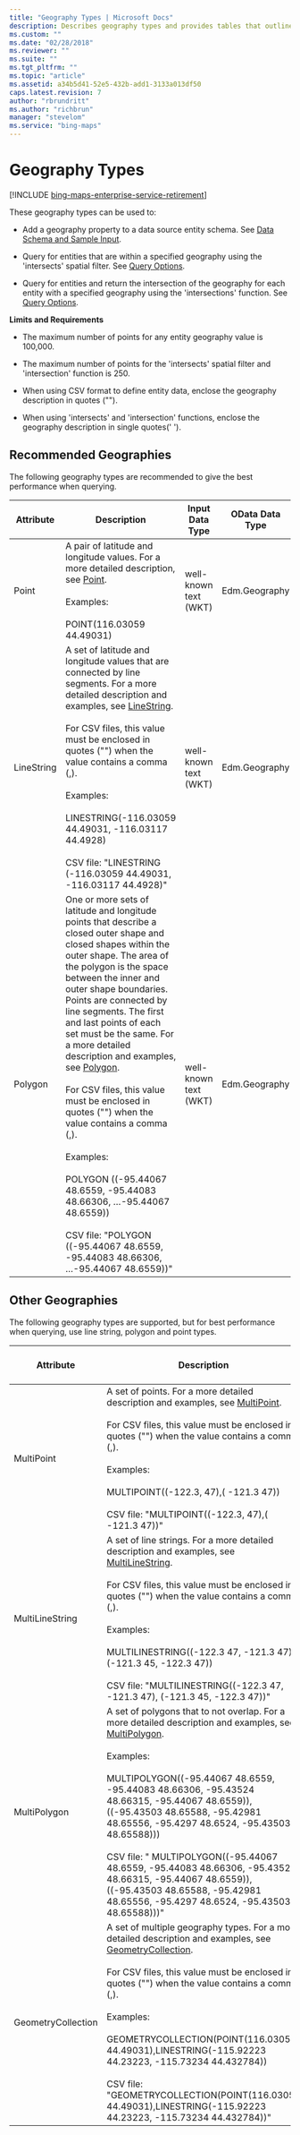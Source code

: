 ```yaml
---
title: "Geography Types | Microsoft Docs"
description: Describes geography types and provides tables that outline attributes, descriptions, and data types for all supported geography types.
ms.custom: ""
ms.date: "02/28/2018"
ms.reviewer: ""
ms.suite: ""
ms.tgt_pltfrm: ""
ms.topic: "article"
ms.assetid: a34b5d41-52e5-432b-add1-3133a013df50
caps.latest.revision: 7
author: "rbrundritt"
ms.author: "richbrun"
manager: "stevelom"
ms.service: "bing-maps"
---
```


# Geography Types

[!INCLUDE [bing-maps-enterprise-service-retirement](../../../includes/bing-maps-enterprise-service-retirement.md)]

These geography types can be used to:  
  
- Add a geography property to a data source entity schema. See [Data Schema and Sample Input](../../data-source-management-api/load-data-source-dataflow/load-data-source-data-schema-and-sample-input.md).  
  
- Query for entities that are within a specified geography using the 'intersects' spatial filter. See [Query Options](../../query-api/query-options.md).  
  
- Query for entities and return the intersection of the geography for each entity with a specified geography using the 'intersections' function. See [Query Options](../../query-api/query-options.md).  
  
 **Limits and Requirements**  
  
- The maximum number of points for any entity geography value is 100,000.  
  
- The maximum number of points for the 'intersects' spatial filter and 'intersection' function is 250.  
  
- When using CSV format to define entity data, enclose the geography description in quotes ("").  
  
- When using 'intersects' and 'intersection' functions, enclose the geography description in single quotes(' ').  
  
## Recommended Geographies

 The following geography types are recommended to give the best performance when querying.

|Attribute|Description|Input Data Type|OData Data Type|  
|-|-|-|-|  
|Point|A pair of latitude and longitude values. For a more detailed description, see [Point](https://technet.microsoft.com/library/bb964737.aspx).<br /><br /> Examples:<br /><br /> POINT(116.03059 44.49031)|well-known text (WKT)|Edm.Geography|  
|LineString|A set of latitude and longitude values that are connected by line segments. For a more detailed description and examples, see [LineString](https://technet.microsoft.com/library/bb895372.aspx).<br /><br /> For CSV files, this value must be enclosed in quotes ("") when the value contains a comma (,).<br /><br /> Examples:<br /><br /> LINESTRING(-116.03059 44.49031, -116.03117 44.4928)<br /><br /> CSV file: "LINESTRING (-116.03059 44.49031, -116.03117 44.4928)"|well-known text (WKT)|Edm.Geography|  
|Polygon|One or more sets of latitude and longitude points that describe a closed outer shape and closed shapes within the outer shape. The area of the polygon is the space between the inner and outer shape boundaries. Points are connected by line segments. The first and last points of each set must be the same. For a more detailed description and examples, see [Polygon](https://technet.microsoft.com/library/bb895267.aspx).<br /><br /> For CSV files, this value must be enclosed in quotes ("") when the value contains a comma (,).<br /><br /> Examples:<br /><br /> POLYGON ((-95.44067 48.6559, -95.44083 48.66306, …-95.44067 48.6559))<br /><br /> CSV file: "POLYGON ((-95.44067 48.6559, -95.44083 48.66306, …-95.44067 48.6559))"|well-known text (WKT)|Edm.Geography|  
  
## Other Geographies

 The following geography types are supported, but for best performance when querying, use line string, polygon and point types.  
  
|Attribute|Description|Input Data Type|OData Data Type|
|-|-|-|-|  
|MultiPoint|A set of points. For a more detailed description and examples, see  [MultiPoint](https://technet.microsoft.com/library/bb964738.aspx).<br /><br /> For CSV files, this value must be enclosed in quotes ("") when the value contains a comma (,).<br /><br /> Examples:<br /><br /> MULTIPOINT((-122.3, 47),( -121.3 47))<br /><br /> CSV file: "MULTIPOINT((-122.3, 47),( -121.3 47))"|well-known text (WKT)|Edm.Geography|  
|MultiLineString|A set of line strings. For a more detailed description and examples, see  [MultiLineString](https://technet.microsoft.com/library/bb895166.aspx).<br /><br /> For CSV files, this value must be enclosed in quotes ("") when the value contains a comma (,).<br /><br /> Examples:<br /><br /> MULTILINESTRING((-122.3 47, -121.3 47), (-121.3 45, -122.3 47))<br /><br /> CSV file: "MULTILINESTRING((-122.3 47, -121.3 47), (-121.3 45, -122.3 47))"|well-known text (WKT)|Edm.Geography|  
|MultiPolygon|A set of polygons that to not overlap. For a more detailed description and examples, see  [MultiPolygon](https://technet.microsoft.com/library/bb964739.aspx).<br /><br /> Examples:<br /><br /> MULTIPOLYGON((-95.44067 48.6559, -95.44083 48.66306, -95.43524 48.66315, -95.44067 48.6559)),((-95.43503 48.65588, -95.42981 48.65556, -95.4297 48.6524, -95.43503 48.65588)))<br /><br /> CSV file: " MULTIPOLYGON((-95.44067 48.6559, -95.44083 48.66306, -95.43524 48.66315, -95.44067 48.6559)),((-95.43503 48.65588, -95.42981 48.65556, -95.4297 48.6524, -95.43503 48.65588)))"|well-known text (WKT)|Edm.Geography|  
|GeometryCollection|A set of multiple geography types. For a more detailed description and examples, see  [GeometryCollection](https://technet.microsoft.com/library/bb933792.aspx).<br /><br /> For CSV files, this value must be enclosed in quotes ("") when the value contains a comma (,).<br /><br /> Examples:<br /><br /> GEOMETRYCOLLECTION(POINT(116.03059 44.49031),LINESTRING(-115.92223 44.23223, -115.73234 44.432784))<br /><br /> CSV file: "GEOMETRYCOLLECTION(POINT(116.03059 44.49031),LINESTRING(-115.92223 44.23223, -115.73234 44.432784))"|well-known text (WKT)|Edm.Geography|
